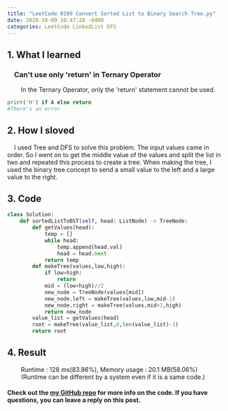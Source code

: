 ```yaml
---
title: "LeetCode 0109 Convert Sorted List to Binary Search Tree.py"
date: 2020-10-09 10:47:28 -0400
categories: LeetCode LinkedList DFS
---
```


## 1. What I learned
### &nbsp;&nbsp;&nbsp;&nbsp;Can't use only 'return' in Ternary Operator
&nbsp;&nbsp;&nbsp;&nbsp;&nbsp;&nbsp;&nbsp;&nbsp;In the Ternary Operator, only the 'return' statement cannot be used.
```python
print('H') if A else return
#There's an error
```

## 2. How I sloved
&nbsp;&nbsp;&nbsp;&nbsp;I used Tree and DFS to solve this problem. The input values came in order. So I went on to get the middle value of the values and split the list in two and repeated this process to create a tree. When making the tree, I used the binary tree concept to send a small value to the left and a large value to the right.

## 3. Code
```python
class Solution:
    def sortedListToBST(self, head: ListNode) -> TreeNode:
        def getValues(head):
            temp = []
            while head:
                temp.append(head.val)
                head = head.next
            return temp
        def makeTree(values,low,high):
            if low>high:
                return
            mid = (low+high)//2
            new_node = TreeNode(values[mid])
            new_node.left = makeTree(values,low,mid-1)
            new_node.right = makeTree(values,mid+1,high)
            return new_node
        value_list = getValues(head)
        root = makeTree(value_list,0,len(value_list)-1)
        return root
```

## 4. Result
&nbsp;&nbsp;&nbsp;&nbsp;&nbsp;&nbsp;&nbsp;&nbsp;Runtime : 128 ms(83.86%), Memory usage : 20.1 MB(58.06%)  
&nbsp;&nbsp;&nbsp;&nbsp;&nbsp;&nbsp;&nbsp;&nbsp;(Runtime can be different by a system even if it is a same code.)

#### Check out the [my GitHub repo][hyuk-gh] for more info on the code. If you have questions, you can leave a reply on this post.

[hyuk-gh]:   https://github.com/dlgur1994/StudyAlgorithms
